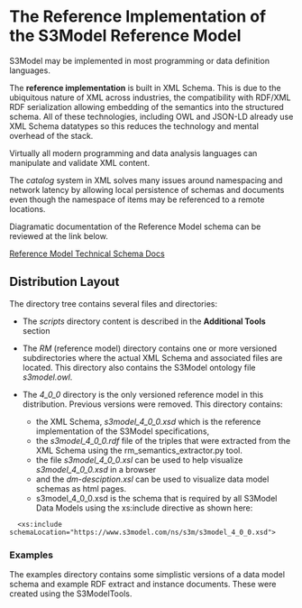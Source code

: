 # The Reference Implementation of the S3Model Reference Model

S3Model may be implemented in most programming or data definition languages.

The **reference implementation** is built in XML Schema.
This is due to the ubiquitous nature of XML across industries, the compatibility with RDF/XML RDF serialization allowing embedding of the semantics into the structured schema. All of these technologies, including OWL and JSON-LD already use XML Schema datatypes so this reduces the technology and mental overhead of the stack.

Virtually all modern programming and data analysis languages can manipulate and validate XML content.

The *catalog* system in XML solves many issues around namespacing and network latency by allowing local persistence of schemas and documents even though the namespace of items may be referenced to a remote locations.

Diagramatic documentation of the Reference Model schema can be reviewed at the link below.



[Reference Model Technical Schema Docs]('https://s3model.com/specifications/docs/rm/index.html')



## Distribution Layout

The directory tree contains several files and directories:

- The *scripts* directory content is described in the **Additional Tools** section

- The *RM* (reference model) directory contains one or more versioned subdirectories where the actual XML Schema and associated files are located. This directory also contains the S3Model ontology file *s3model.owl*.

- The *4_0_0* directory is the only versioned reference model in this distribution. Previous versions were removed. This directory contains:

  - the XML Schema, *s3model_4_0_0.xsd* which is the reference implementation of the S3Model specifications,
  - the *s3model_4_0_0.rdf* file of the triples that were extracted from the XML Schema using the rm_semantics_extractor.py tool.
  - the file *s3model_4_0_0.xsl* can be used to help visualize *s3model_4_0_0.xsd* in a browser
  - and the *dm-desciption.xsl* can be used to visualize data model schemas as html pages.
  - s3model_4_0_0.xsd is the schema that is required by all S3Model Data Models using the xs:include directive as shown here:

```      
  <xs:include schemaLocation="https://www.s3model.com/ns/s3m/s3model_4_0_0.xsd">

```

### Examples

The examples directory contains some simplistic versions of a data model schema and example RDF extract and instance documents. These were created using the S3ModelTools.

